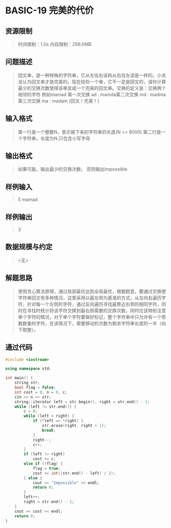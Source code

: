 # BASIC-19 完美的代价

## 资源限制

>时间限制：1.0s  内存限制：256.0MB

## 问题描述

> 回文串，是一种特殊的字符串，它从左往右读和从右往左读是一样的。小龙龙认为回文串才是完美的。现在给你一个串，它不一定是回文的，请你计算最少的交换次数使得该串变成一个完美的回文串。
> ​交换的定义是：交换两个相邻的字符
> ​例如mamad
> ​第一次交换 ad : mamda
> ​第二次交换 md : madma
> ​第三次交换 ma : madam (回文！完美！)

## 输入格式

> 第一行是一个整数N，表示接下来的字符串的长度(N <= 8000)
> 第二行是一个字符串，长度为N.只包含小写字母

## 输出格式

> 如果可能，输出最少的交换次数。
> 否则输出Impossible

## 样例输入

> 5
> mamad

## 样例输出

> 3

## 数据规模与约定

> <无>

## 解题思路

> 使用贪心算法原理，通过局部最优达到全局最优，根据题意，要通过交换使字符串回文有多种情况，这里采用以最左侧为基准的方式，从左向右遍历字符，针对每一个左侧的字符，通过反向遍历寻找最靠近右侧的相同字符，同时在寻找时统计将该字符交换到最右侧需要的交换次数，同时应该特别注意单个字符的情况，对于单个字符要做好标记，整个字符串中只允许有一个奇数数量的字符，在该情况下，需要移动的次数为剩余字符串长度的一半（向下取整）。

## 通过代码

```cpp
#include <iostream>

using namespace std;

int main() {
    string str;
    bool flag = false;
    int cost = 0, n = 9, c;
    cin >> n >> str;
    string::iterator left = str.begin(), right = str.end() - 1;
    while (left != str.end()) {
        c = 0;
        while (left < right) {
            if (*left == *right) {
                str.erase(right, right + 1);
                break;
            }
            right--;
            c++;
        }
        if (left != right)
            cost += c;
        else if (!flag) {
            flag = true;
            cost += int((str.end() - left) / 2);
        } else {
            cout << "Impossible" << endl;
            return 0;
        }
        left++;
        right = str.end() - 1;
    }
    cout << cost << endl;
    return 0;
}
```


